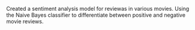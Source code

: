 Created a sentiment analysis model for reviewas in various movies. Using the Naive Bayes classifier to differentiate between positive and negative movie reviews.
